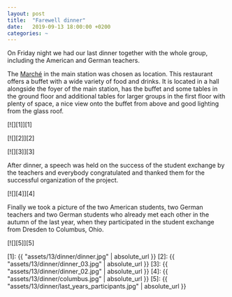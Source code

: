 ```yaml
---
layout: post
title:  "Farewell dinner"
date:   2019-09-13 18:00:00 +0200
categories: ~
---
```


On Friday night we had our last dinner together with the whole group, including
the American and German teachers.

The [Marché](https://www.marche-movenpick.de/de/unsere-standorte/dresden)
in the main station was chosen as location. This restaurant offers a buffet
with a wide variety of food and drinks. It is located in a hall alongside the
foyer of the main station, has the buffet and some tables in the ground floor
and additional tables for larger groups in the first floor with plenty of space,
a nice view onto the buffet from above and good lighting from the glass roof.

[![][1]][1]

[![][2]][2]

[![][3]][3]

After dinner, a speech was held on the success of the student exchange by the
teachers and everybody congratulated and thanked them for the successful
organization of the project.

[![][4]][4]

Finally we took a picture of the two American students, two German teachers and
two German students who already met each other in the autumn of the last year,
when they participated in the student exchange from Dresden to Columbus, Ohio.

[![][5]][5]

  [1]: {{ "assets/13/dinner/dinner.jpg" | absolute_url }}
  [2]: {{ "assets/13/dinner/dinner_03.jpg" | absolute_url }}
  [3]: {{ "assets/13/dinner/dinner_02.jpg" | absolute_url }}
  [4]: {{ "assets/13/dinner/columbus.jpg" | absolute_url }}
  [5]: {{ "assets/13/dinner/last_years_participants.jpg" | absolute_url }}

